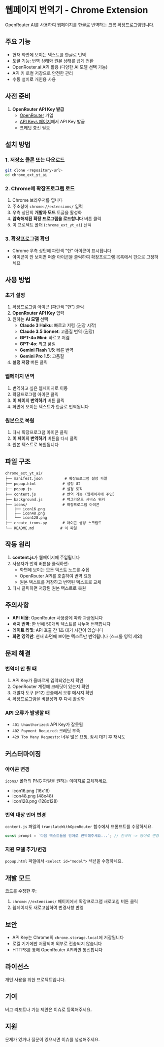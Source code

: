 # 웹페이지 번역기 - Chrome Extension

OpenRouter AI를 사용하여 웹페이지를 한글로 번역하는 크롬 확장프로그램입니다.

## 주요 기능

- 현재 화면에 보이는 텍스트를 한글로 번역
- 토글 기능: 번역 상태와 원본 상태를 쉽게 전환
- OpenRouter.ai API 활용 (다양한 AI 모델 선택 가능)
- API 키 로컬 저장으로 안전한 관리
- 수동 설치로 개인용 사용

## 사전 준비

1. **OpenRouter API Key 발급**
   - [OpenRouter](https://openrouter.ai/) 가입
   - [API Keys 페이지](https://openrouter.ai/keys)에서 API Key 발급
   - 크레딧 충전 필요

## 설치 방법

### 1. 저장소 클론 또는 다운로드

```bash
git clone <repository-url>
cd chrome_ext_yt_ai
```

### 2. Chrome에 확장프로그램 로드

1. Chrome 브라우저를 엽니다
2. 주소창에 `chrome://extensions/` 입력
3. 우측 상단의 **개발자 모드** 토글을 활성화
4. **압축해제된 확장 프로그램을 로드합니다** 버튼 클릭
5. 이 프로젝트 폴더 (`chrome_ext_yt_ai`) 선택

### 3. 확장프로그램 확인

- Chrome 우측 상단에 파란색 "한" 아이콘이 표시됩니다
- 아이콘이 안 보이면 퍼즐 아이콘을 클릭하여 확장프로그램 목록에서 핀으로 고정하세요

## 사용 방법

### 초기 설정

1. 확장프로그램 아이콘 (파란색 "한") 클릭
2. **OpenRouter API Key** 입력
3. 원하는 **AI 모델** 선택
   - **Claude 3 Haiku**: 빠르고 저렴 (권장 시작)
   - **Claude 3.5 Sonnet**: 고품질 번역 (권장)
   - **GPT-4o Mini**: 빠르고 저렴
   - **GPT-4o**: 최고 품질
   - **Gemini Flash 1.5**: 빠른 번역
   - **Gemini Pro 1.5**: 고품질
4. **설정 저장** 버튼 클릭

### 웹페이지 번역

1. 번역하고 싶은 웹페이지로 이동
2. 확장프로그램 아이콘 클릭
3. **이 페이지 번역하기** 버튼 클릭
4. 화면에 보이는 텍스트가 한글로 번역됩니다

### 원본으로 복원

1. 다시 확장프로그램 아이콘 클릭
2. **이 페이지 번역하기** 버튼을 다시 클릭
3. 원본 텍스트로 복원됩니다

## 파일 구조

```
chrome_ext_yt_ai/
├── manifest.json          # 확장프로그램 설정 파일
├── popup.html            # 설정 UI
├── popup.js              # 설정 로직
├── content.js            # 번역 기능 (웹페이지에 주입)
├── background.js         # 백그라운드 서비스 워커
├── icons/                # 확장프로그램 아이콘
│   ├── icon16.png
│   ├── icon48.png
│   └── icon128.png
├── create_icons.py       # 아이콘 생성 스크립트
└── README.md            # 이 파일
```

## 작동 원리

1. **content.js**가 웹페이지에 주입됩니다
2. 사용자가 번역 버튼을 클릭하면:
   - 화면에 보이는 모든 텍스트 노드를 수집
   - OpenRouter API를 호출하여 번역 요청
   - 원본 텍스트를 저장하고 번역된 텍스트로 교체
3. 다시 클릭하면 저장된 원본 텍스트로 복원

## 주의사항

- **API 비용**: OpenRouter 사용량에 따라 과금됩니다
- **배치 번역**: 한 번에 50개씩 텍스트를 나누어 번역합니다
- **레이트 리밋**: API 호출 간 1초 대기 시간이 있습니다
- **화면 영역만**: 현재 화면에 보이는 텍스트만 번역됩니다 (스크롤 영역 제외)

## 문제 해결

### 번역이 안 될 때

1. API Key가 올바르게 입력되었는지 확인
2. OpenRouter 계정에 크레딧이 있는지 확인
3. 개발자 도구 (F12) 콘솔에서 오류 메시지 확인
4. 확장프로그램을 비활성화 후 다시 활성화

### API 오류가 발생할 때

- `401 Unauthorized`: API Key가 잘못됨
- `402 Payment Required`: 크레딧 부족
- `429 Too Many Requests`: 너무 많은 요청, 잠시 대기 후 재시도

## 커스터마이징

### 아이콘 변경

`icons/` 폴더의 PNG 파일을 원하는 이미지로 교체하세요.
- icon16.png (16x16)
- icon48.png (48x48)
- icon128.png (128x128)

### 번역 대상 언어 변경

`content.js` 파일의 `translateWithOpenRouter` 함수에서 프롬프트를 수정하세요.

```javascript
const prompt = `다음 텍스트들을 영어로 번역해주세요...`; // 한국어 -> 영어로 변경
```

### 지원 모델 추가/변경

`popup.html` 파일에서 `<select id="model">` 섹션을 수정하세요.

## 개발 모드

코드를 수정한 후:
1. `chrome://extensions/` 페이지에서 확장프로그램 새로고침 버튼 클릭
2. 웹페이지도 새로고침하여 변경사항 반영

## 보안

- API Key는 Chrome의 `chrome.storage.local`에 저장됩니다
- 로컬 기기에만 저장되며 외부로 전송되지 않습니다
- HTTPS를 통해 OpenRouter API와만 통신합니다

## 라이선스

개인 사용을 위한 프로젝트입니다.

## 기여

버그 리포트나 기능 제안은 이슈로 등록해주세요.

## 지원

문제가 있거나 질문이 있으시면 이슈를 생성해주세요.
